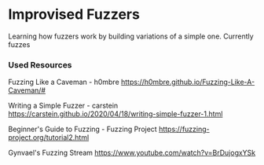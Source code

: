 # Improvised Fuzzers

Learning how fuzzers work by building variations of a simple one. Currently fuzzes 

### Used Resources

Fuzzing Like a Caveman - h0mbre
https://h0mbre.github.io/Fuzzing-Like-A-Caveman/#

Writing a Simple Fuzzer - carstein
https://carstein.github.io/2020/04/18/writing-simple-fuzzer-1.html

Beginner's Guide to Fuzzing - Fuzzing Project
https://fuzzing-project.org/tutorial2.html

Gynvael's Fuzzing Stream
https://www.youtube.com/watch?v=BrDujogxYSk

